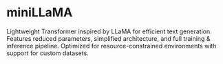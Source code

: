 # miniLLaMA
Lightweight Transformer inspired by LLaMA for efficient text generation. Features reduced parameters, simplified architecture, and full training &amp; inference pipeline. Optimized for resource-constrained environments with support for custom datasets.
